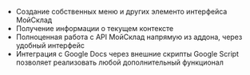 * Создание собственных меню и других элементо интерфейса МойСклад
* Получение информации о текущем контексте
* Полноценная работа с API МойСклад напрямую из аддона, через удобный интерфейс
* Интеграция с Google Docs через внешние скрипты Google Script позволяет реализовать любой дополнительный функционал
